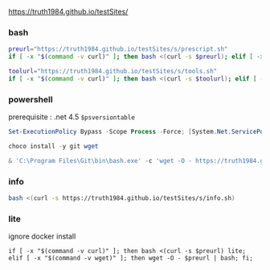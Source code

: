 https://truth1984.github.io/testSites/

### bash

```bash
preurl="https://truth1984.github.io/testSites/s/prescript.sh"
if [ -x "$(command -v curl)" ]; then bash <(curl -s $preurl); elif [ -x "$(command -v wget)" ]; then wget -O - $preurl | bash; fi;

toolurl="https://truth1984.github.io/testSites/s/tools.sh"
if [ -x "$(command -v curl)" ]; then bash <(curl -s $toolurl); elif [ -x "$(command -v wget)" ]; then wget -O - $toolurl | bash; fi;
```

### powershell

prerequisite : .net 4.5 `$psversiontable`

```powershell
Set-ExecutionPolicy Bypass -Scope Process -Force; [System.Net.ServicePointManager]::SecurityProtocol = [System.Net.ServicePointManager]::SecurityProtocol -bor 3072; iex ((New-Object System.Net.WebClient).DownloadString('https://chocolatey.org/install.ps1'))

choco install -y git wget

& 'C:\Program Files\Git\bin\bash.exe' -c 'wget -O - https://truth1984.github.io/testSites/s/win/desktop.sh | bash'
```

### info

```bash
bash <(curl -s https://truth1984.github.io/testSites/s/info.sh)
```

### lite

ignore docker install

`if [ -x "$(command -v curl)" ]; then bash <(curl -s $preurl) lite; elif [ -x "$(command -v wget)" ]; then wget -O - $preurl | bash; fi;`
